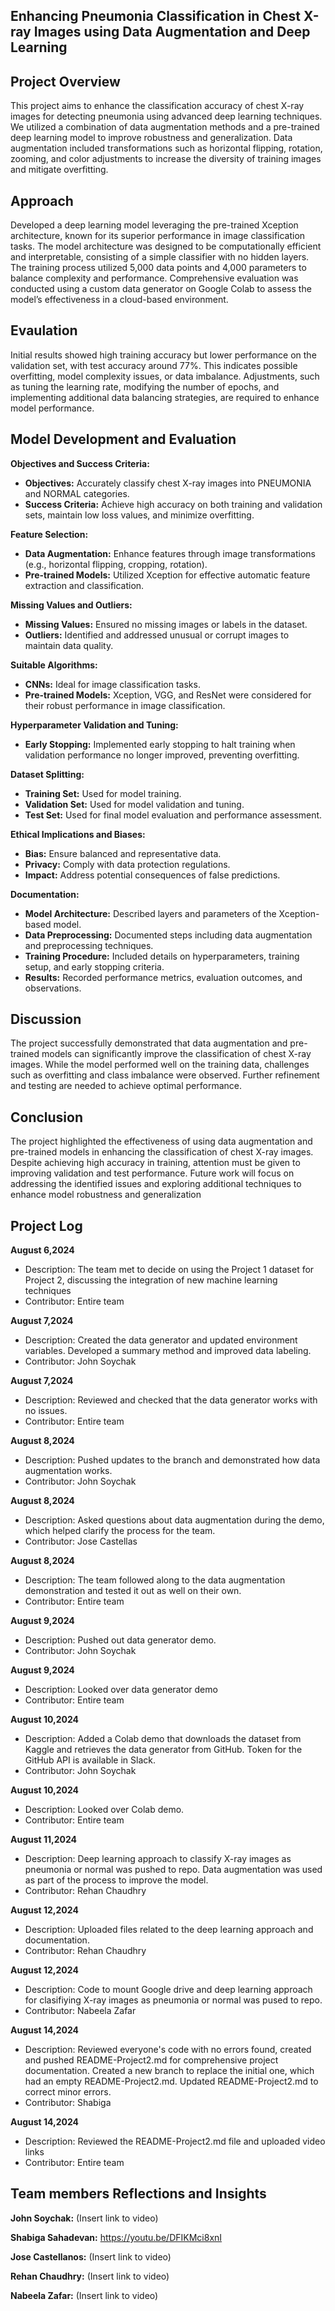 **Enhancing Pneumonia Classification in Chest X-ray Images using Data Augmentation and Deep Learning**
---
**Project Overview**
---
This project aims to enhance the classification accuracy of chest X-ray images for detecting pneumonia using advanced deep learning techniques. We utilized a combination of data augmentation methods and a pre-trained deep learning model to improve robustness and generalization. Data augmentation included transformations such as horizontal flipping, rotation, zooming, and color adjustments to increase the diversity of training images and mitigate overfitting.

**Approach**
--
Developed a deep learning model leveraging the pre-trained Xception architecture, known for its superior performance in image classification tasks. The model architecture was designed to be computationally efficient and interpretable, consisting of a simple classifier with no hidden layers. The training process utilized 5,000 data points and 4,000 parameters to balance complexity and performance. Comprehensive evaluation was conducted using a custom data generator on Google Colab to assess the model’s effectiveness in a cloud-based environment.

**Evaulation**
--
Initial results showed high training accuracy but lower performance on the validation set, with test accuracy around 77%. This indicates possible overfitting, model complexity issues, or data imbalance. Adjustments, such as tuning the learning rate, modifying the number of epochs, and implementing additional data balancing strategies, are required to enhance model performance.

**Model Development and Evaluation**
--
**Objectives and Success Criteria:**
- **Objectives:** Accurately classify chest X-ray images into PNEUMONIA and NORMAL categories.
- **Success Criteria:** Achieve high accuracy on both training and validation sets, maintain low loss values, and minimize overfitting.

**Feature Selection:**
- **Data Augmentation:** Enhance features through image transformations (e.g., horizontal flipping, cropping, rotation).
- **Pre-trained Models:** Utilized Xception for effective automatic feature extraction and classification.

**Missing Values and Outliers:**
- **Missing Values:** Ensured no missing images or labels in the dataset.
- **Outliers:** Identified and addressed unusual or corrupt images to maintain data quality.

**Suitable Algorithms:**
- **CNNs:** Ideal for image classification tasks.
- **Pre-trained Models:** Xception, VGG, and ResNet were considered for their robust performance in image classification.

**Hyperparameter Validation and Tuning:**
- **Early Stopping:** Implemented early stopping to halt training when validation performance no longer improved, preventing overfitting.

**Dataset Splitting:**
- **Training Set:** Used for model training.
- **Validation Set:** Used for model validation and tuning.
- **Test Set:** Used for final model evaluation and performance assessment.

**Ethical Implications and Biases:**
- **Bias:** Ensure balanced and representative data.
- **Privacy:** Comply with data protection regulations.
- **Impact:** Address potential consequences of false predictions.

**Documentation:**
- **Model Architecture:** Described layers and parameters of the Xception-based model.
- **Data Preprocessing:** Documented steps including data augmentation and preprocessing techniques.
- **Training Procedure:** Included details on hyperparameters, training setup, and early stopping criteria.
- **Results:** Recorded performance metrics, evaluation outcomes, and observations.

**Discussion**
---
The project successfully demonstrated that data augmentation and pre-trained models can significantly improve the classification of chest X-ray images. While the model performed well on the training data, challenges such as overfitting and class imbalance were observed. Further refinement and testing are needed to achieve optimal performance.


**Conclusion**
---
The project highlighted the effectiveness of using data augmentation and pre-trained models in enhancing the classification of chest X-ray images. Despite achieving high accuracy in training, attention must be given to improving validation and test performance. Future work will focus on addressing the identified issues and exploring additional techniques to enhance model robustness and generalization

**Project Log**
---
**August 6,2024**
- Description: The team met to decide on using the Project 1 dataset for Project 2, discussing the integration of new machine learning techniques 
- Contributor: Entire team  

**August 7,2024**
- Description: Created the data generator and updated environment variables. Developed a summary method and improved data labeling.
- Contributor: John Soychak

**August 7,2024**
- Description: Reviewed and checked that the data generator works with no issues.
- Contributor: Entire team

**August 8,2024**
- Description: Pushed updates to the branch and demonstrated how data augmentation works.
- Contributor: John Soychak

**August 8,2024**
- Description: Asked questions about data augmentation during the demo, which helped clarify the process for the team.
- Contributor: Jose Castellas 

**August 8,2024**
- Description: The team followed along to the data augmentation demonstration and tested it out as well on their own. 
- Contributor: Entire team 

**August 9,2024**
- Description: Pushed out data generator demo.
- Contributor: John Soychak

**August 9,2024**
- Description: Looked over data generator demo 
- Contributor: Entire team 

**August 10,2024**
- Description: Added a Colab demo that downloads the dataset from Kaggle and retrieves the data generator from GitHub. Token for the GitHub API is available in Slack.
- Contributor: John Soychak

**August 10,2024** 
- Description: Looked over Colab demo. 
- Contributor: Entire team 

**August 11,2024** 
- Description: Deep learning approach to classify X-ray images as pneumonia or normal was pushed to repo. Data augmentation was used as part of the process to improve the model.
- Contributor: Rehan Chaudhry 

**August 12,2024**
- Description: Uploaded files related to the deep learning approach and documentation.
- Contributor: Rehan Chaudhry 

**August 12,2024** 
- Description: Code to mount Google drive and deep learning approach for clasifiying X-ray images as pneumonia or normal was pused to repo. 
- Contributor: Nabeela Zafar 

**August 14,2024** 
- Description: Reviewed everyone's code with no errors found, created and pushed README-Project2.md for comprehensive project documentation. Created a new branch to replace the initial one, which had an empty README-Project2.md. Updated README-Project2.md to correct minor errors.
- Contributor: Shabiga 

**August 14,2024** 
- Description: Reviewed the README-Project2.md file and uploaded video links 
- Contributor: Entire team


**Team members Reflections and Insights**
---
**John Soychak:** (Insert link to video) 

**Shabiga Sahadevan:** https://youtu.be/DFIKMci8xnI

**Jose Castellanos:** (Insert link to video) 

**Rehan Chaudhry:**  (Insert link to video) 

**Nabeela Zafar:** (Insert link to video) 
